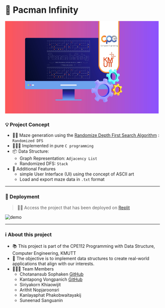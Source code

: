 # 👾 Pacman Infinity

<img src="assets/img/pacman-infinity.jpeg" alt="cover" width="500" height="300" />

### 💡 Project Concept 
- 🏃🏻 Maze generation using the [Randomize Depth First Search Algorithm](https://www.algosome.com/articles/maze-generation-depth-first.html) : `Randomized DFS`
- 🧑🏻‍💻 Implemented in pure `C programming`  
- 📦 Data Structure:
  -  Graph Representation: `Adjacency List`
  -  Randomized DFS: `Stack`
- 🤖 Additional Features
    - simple User Interface (UI) using the concept of ASCII art 
    - Load and export maze data in `.txt` format
--- 

### 🚀 Deployment 
> ☝🏻 Access the project that has been deployed on [Replit](https://replit.com/@CHOTANANSUBSOPH/PacmanInfinity?v=1)

<img src="assets/video/pacman-demo.gif" alt="demo" width="400" height="400" />

---
### ℹ️ About this project 
- 📚 This project is part of the CPE112 Programming with Data Structure, Computer Engineering, KMUTT
- 🎯 The objective is to implement data structures to create real-world applications that align with our interests.
- 👨🏻‍💻 Team Members
  - Chotanansub Sophaken [GitHub](https://github.com/ChotanansubSoph)
  - Kantapong Vongpanich [GitHub](https://github.com/OnlyJust3rd)
  - Siriyakorn Khiaowijit 
  - Arithit Nopjaroonsri
  - Kanlayaphat Phakobwaitayakij
  - Suneenad Sanguanin






